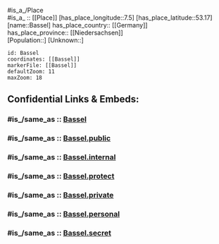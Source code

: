 ﻿---
confidential: public
isDeleted: false
location:
- 53.17
- 7.5
mapmarker: city
mapzoom:
- 7
- 12
SpocWebEntityId: 29040
tags:
- geo/City
type: City
---

#is_a_/Place  
#is_a_ :: [[Place]] 
[has_place_longitude::7.5] 
[has_place_latitude::53.17] 
[name::Bassel] 
has_place_country:: [[Germany]]  
has_place_province:: [[Niedersachsen]]  
[Population::] 
[Unknown::] 


```leaflet
id: Bassel
coordinates: [[Bassel]] 
markerFile: [[Bassel]] 
defaultZoom: 11 
maxZoom: 18
```


## Confidential Links & Embeds: 

### #is_/same_as :: [Bassel](/_Standards/Earth/Continent/Europe/Europe~Central/Germany/Germany~West/Niedersachsen/counties~Niedersachsen/Leer/cities~Leer/Westoverledingen/boroughs~Westoverledingen/Bassel.md) 

### #is_/same_as :: [Bassel.public](/_public/Earth/Continent/Europe/Europe~Central/Germany/Germany~West/Niedersachsen/counties~Niedersachsen/Leer/cities~Leer/Westoverledingen/boroughs~Westoverledingen/Bassel.public.md) 

### #is_/same_as :: [Bassel.internal](/_internal/Earth/Continent/Europe/Europe~Central/Germany/Germany~West/Niedersachsen/counties~Niedersachsen/Leer/cities~Leer/Westoverledingen/boroughs~Westoverledingen/Bassel.internal.md) 

### #is_/same_as :: [Bassel.protect](/_protect/Earth/Continent/Europe/Europe~Central/Germany/Germany~West/Niedersachsen/counties~Niedersachsen/Leer/cities~Leer/Westoverledingen/boroughs~Westoverledingen/Bassel.protect.md) 

### #is_/same_as :: [Bassel.private](/_private/Earth/Continent/Europe/Europe~Central/Germany/Germany~West/Niedersachsen/counties~Niedersachsen/Leer/cities~Leer/Westoverledingen/boroughs~Westoverledingen/Bassel.private.md) 

### #is_/same_as :: [Bassel.personal](/_personal/Earth/Continent/Europe/Europe~Central/Germany/Germany~West/Niedersachsen/counties~Niedersachsen/Leer/cities~Leer/Westoverledingen/boroughs~Westoverledingen/Bassel.personal.md) 

### #is_/same_as :: [Bassel.secret](/_secret/Earth/Continent/Europe/Europe~Central/Germany/Germany~West/Niedersachsen/counties~Niedersachsen/Leer/cities~Leer/Westoverledingen/boroughs~Westoverledingen/Bassel.secret.md)

